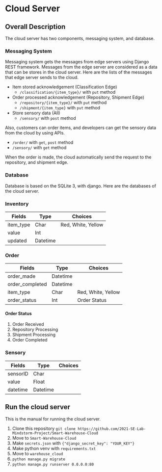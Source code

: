 # Cloud Server
## Overall Description
The cloud server has two components, messaging system, and database.

### Messaging System
Messaging system gets the messages from edge servers using Django REST framework.
Messages from the edge server are considered as a data that can be stores in the cloud server.
Here are the lists of the messages that edge server sends to the cloud.

* Item stored acknowledgement (Classification Edge)
  * `/classification/{item_type}/` with `put` method
* Order processed acknowledgement (Repository, Shipment Edge)
  * `/repository/{item_type}/` with `put` method
  * `/shipment/{item_type}` with `put` method
* Store sensory data (All)
  * `/sensory/` with `post` method

Also, customers can order items, and developers can get the sensory data from the cloud by using APIs.
* `/order/` with `get`, `post` method
* `/sensory/` with `get` method

When the order is made, the cloud automatically send the request to the repository, and shipment edge.


### Database
Database is based on the SQLite 3, with django. Here are the databases of the cloud server.
### Inventory
|Fields|Type|Choices|
|-------|-----|-----|
|item_type|Char|Red, White, Yellow|
|value|Int||
|updated|Datetime||

### Order
|Fields|Type|Choices|
|-------|-----|-----|
|order_made|Datetime||
|order_completed|Datetime||
|item_type|Char|Red, White, Yellow|
|order_status|Int|Order Status|

#### Order Status
1. Order Received
2. Repository Processing
3. Shipment Processing
4. Order Completed

### Sensory
|Fields|Type|Choices|
|-------|-----|-----|
|sensorID|Char||
|value|Float||
|datetime|Datetime||

## Run the cloud server
This is the manual for running the cloud server.
1. Clone this repository `git clone https://github.com/2021-SE-Lab-Mindstorm-Project/Smart-Warehouse-Cloud`
2. Move to `Smart-Warehouse-Cloud`
3. Make `secrets.json` with `{"django_secret_key": "YOUR_KEY"}`
4. Make python venv with `requirements.txt`
5. Move to `warehouse_cloud`
6. `python manage.py migrate`
7. `python manage.py runserver 0.0.0.0:80`
